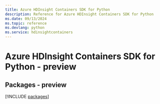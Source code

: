 ```yaml
---
title: Azure HDInsight Containers SDK for Python
description: Reference for Azure HDInsight Containers SDK for Python
ms.date: 09/13/2024
ms.topic: reference
ms.devlang: python
ms.service: hdinsightcontainers
---
```

# Azure HDInsight Containers SDK for Python - preview
## Packages - preview
[!INCLUDE [packages](hdinsight-containers-index.md)]